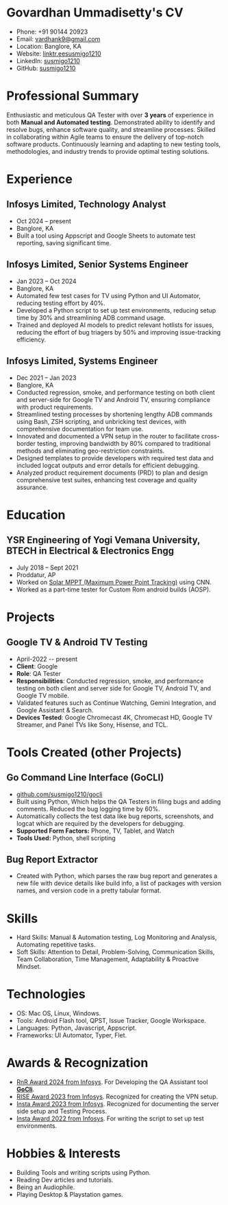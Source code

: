 # Govardhan Ummadisetty's CV

- Phone: +91 90144 20923
- Email: [vardhank9@gmail.com](mailto:vardhank9@gmail.com)
- Location: Banglore, KA
- Website: [linktr.eesusmigo1210](https://linktr.ee/susmigo1210)
- LinkedIn: [susmigo1210](https://linkedin.com/in/susmigo1210)
- GitHub: [susmigo1210](https://github.com/susmigo1210)


# Professional Summary

Enthusiastic and meticulous QA Tester with over **3 years** of experience in both **Manual and Automated testing**. Demonstrated ability to identify and resolve bugs, enhance software quality, and streamline processes. Skilled in collaborating within Agile teams to ensure the delivery of top-notch software products. Continuously learning and adapting to new testing tools, methodologies, and industry trends to provide optimal testing solutions.

# Experience

## Infosys Limited, Technology Analyst

- Oct 2024 – present
- Banglore, KA
- Built a tool using Appscript and Google Sheets to automate test reporting, saving significant time.

## Infosys Limited, Senior Systems Engineer

- Jan 2023 – Oct 2024
- Banglore, KA
- Automated few test cases for TV using Python and UI Automator, reducing testing effort by 40%.
- Developed a Python script to set up test environments, reducing setup time by 30% and streamlining ADB command usage.
- Trained and deployed AI models to predict relevant hotlists for issues, reducing the effort of bug triagers by 50% and improving issue-tracking efficiency.

## Infosys Limited, Systems Engineer

- Dec 2021 – Jan 2023
- Banglore, KA
- Conducted regression, smoke, and performance testing on both client and server-side for Google TV and Android TV, ensuring compliance with product requirements.
- Streamlined testing processes by shortening lengthy ADB commands using Bash, ZSH scripting, and unbricking test devices, with comprehensive documentation for team use.
- Innovated and documented a VPN setup in the router to facilitate cross-border testing,  improving bandwidth by 80% compared to traditional methods and eliminating geo-restriction constraints.
- Designed templates to provide developers with required test data and included logcat outputs and error details for efficient debugging.
- Analyzed product requirement documents (PRD) to plan and design comprehensive test suites, enhancing test coverage and quality assurance.

# Education

## YSR Engineering of Yogi Vemana University, BTECH in Electrical & Electronics Engg

- July 2018 – Sept 2021
- Proddatur, AP
- Worked on [Solar MPPT (Maximum Power Point Tracking)](https://www.nfedconferences.org/proceedings/IC-GRPETHR\%202021.pdf\#page=57) using CNN.
- Worked as a part-time tester for Custom Rom android builds (AOSP).

# Projects

## Google TV & Android TV Testing

- April-2022 -- present
- **Client**: Google
- **Role**: QA Tester
- **Responsibilities**: Conducted regression, smoke, and performance testing on both client and server side for Google TV, Android TV, and Google TV mobile.
- Validated features such as Continue Watching, Gemini Integration, and Google Assistant & Search.
- **Devices Tested**: Google Chromecast 4K, Chromecast HD, Google TV Streamer, and Panel TVs like Sony, Hisense, and TCL.

# Tools Created (other Projects)

## Go Command Line Interface (GoCLI)

- [github.com/susmigo1210/gocli](https://susmigo1210.github.io/gocli_guide/)
- Built using Python, Which helps the QA Testers in filing bugs and adding comments. Reduced the bug logging time by 60%.
- Automatically collects the test data like bug reports, screenshots, and logcat which are required by the developers for debugging.
- **Supported Form Factors:** Phone, TV, Tablet, and Watch
- **Tools Used:** Python, shell scripting

## Bug Report Extractor

- Created with Python, which parses the raw bug report and generates a new file with device details like build info, a list of packages with version names, and version code in a pretty tabular format.

# Skills

- Hard Skills: Manual & Automation testing, Log Monitoring and Analysis, Automating repetitive tasks.
- Soft Skills: Attention to Detail, Problem-Solving, Communication Skills, Team Collaboration, Time Management, Adaptability & Proactive Mindset.
# Technologies

- OS: Mac OS, Linux, Windows.
- Tools: Android Flash tool, QPST, Issue Tracker, Google Workspace.
- Languages: Python, Javascript, Appscript.
- Frameworks: UI Automator, Typer, Flet.
# Awards & Recognization

- [RnR Award 2024 from Infosys](https://media.licdn.com/dms/image/v2/D5622AQEA64bWlBwoig/feedshare-shrink_1280/feedshare-shrink_1280/0/1717684202883?e=1737590400&v=beta&t=W4KZ_pPUkMEDnSMrJRxHFqpt7-938ofG43Ub-g3rlz8). For Developing the QA Assistant tool **[GoCli](https://susmigo1210.github.io/gocli_guide/)**.
- [RISE Award 2023 from Infosys](https://media.licdn.com/dms/image/v2/D5622AQF6D1znOZFBqw/feedshare-shrink_2048_1536/feedshare-shrink_2048_1536/0/1712853041179?e=1737590400&v=beta&t=KZFeMril86E8BwjlAOnaFXRJV_LUO2CByhGHJC6Z35Y). Recognized for creating the VPN setup.
- [Insta Award 2023 from Infosys](https://media.licdn.com/dms/image/v2/D5622AQF3kXcN1EZ9yA/feedshare-shrink_2048_1536/feedshare-shrink_2048_1536/0/1684258474806?e=1737590400&v=beta&t=m-fkwha-bnBCg_boQJ4Lfdsi8VQKByiYz4B5Jm4329o). Recognized for documenting the server side setup and Testing Process.
- [Insta Award 2022 from Infosys](https://media.licdn.com/dms/image/v2/C5622AQGmS4TywZYO7Q/feedshare-shrink_1280/feedshare-shrink_1280/0/1669996323050?e=1737590400&v=beta&t=4lxGJdI1SJRUydLBf9mb0Z3w78_o66TZCvytgSi18MI). For writing the script to set up test environments.
# Hobbies & Interests

- Building Tools and writing scripts using Python.
- Reading Dev articles and tutorials.
- Being an Audiophile.
- Playing Desktop & Playstation games.
